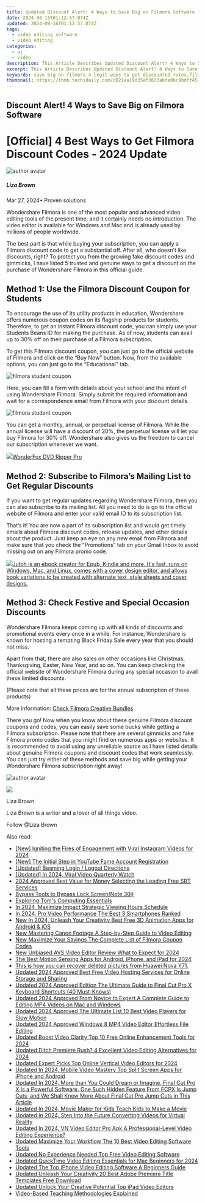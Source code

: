 ```yaml
---
title: Updated Discount Alert! 4 Ways to Save Big on Filmora Software for 2024
date: 2024-08-15T01:12:57.074Z
updated: 2024-08-16T01:12:57.074Z
tags: 
  - video editing software
  - video editing
categories: 
  - ai
  - video
description: This Article Describes Updated Discount Alert! 4 Ways to Save Big on Filmora Software for 2024
excerpt: This Article Describes Updated Discount Alert! 4 Ways to Save Big on Filmora Software for 2024
keywords: save big on filmora 4 legit ways to get discounted rates,filmora discount codes 2024 ultimate guide to saving big,filmora on a budget 4 proven ways to score discount codes,discount alert 4 ways to save big on filmora software,official 4 best ways to get filmora discount codes 2022 update,save big on filmora top coupon codes discounts and offers,ai animation filmora on a budget 4 proven ways to score discount codes
thumbnail: https://thmb.techidaily.com/d021ea19d35ef3673abfe0bc9bdff457eb34791e55514d7bc0ce5bafaca00aee.jpg
---
```


## Discount Alert! 4 Ways to Save Big on Filmora Software

# \[Official\] 4 Best Ways to Get Filmora Discount Codes - 2024 Update

![author avatar](https://lh5.googleusercontent.com/-AIMmjowaFs4/AAAAAAAAAAI/AAAAAAAAABc/Y5UmwDaI7HU/s250-c-k/photo.jpg)

##### Liza Brown

 Mar 27, 2024• Proven solutions

Wondershare Filmora is one of the most popular and advanced video editing tools of the present time, and it certainly needs no introduction. The video editor is available for Windows and Mac and is already used by millions of people worldwide.

The best part is that while buying your subscription, you can apply a Filmora discount code to get a substantial off. After all, who doesn’t like discounts, right? To protect you from the growing fake discount codes and gimmicks, I have listed 5 trusted and genuine ways to get a discount on the purchase of Wondershare Filmora in this official guide.

## Method 1: Use the Filmora Discount Coupon for Students

To encourage the use of its utility products in education, Wondershare offers numerous coupon codes on its flagship products for students. Therefore, to get an instant Filmora discount code, you can simply use your Students Beans ID for making the purchase. As of now, students can avail up to 30% off on their purchase of a Filmora subscription.

To get this Filmora discount coupon, you can just go to the official website of Filmora and click on the “Buy Now” button. Now, from the available options, you can just go to the “Educational” tab.

![filmora student coupon](https://images.wondershare.com/filmora/article-images/2021/filmora-student-coupon.jpg)

Here, you can fill a form with details about your school and the intent of using Wondershare Filmora. Simply submit the required information and wait for a correspondence email from Filmora with your discount details.

![filmora student coupon](https://images.wondershare.com/filmora/article-images/2021/filmora-educational-plan.jpg)

You can get a monthly, annual, or perpetual license of Filmora. While the annual license will have a discount of 20%, the perpetual license will let you buy Filmora for 30% off. Wondershare also gives us the freedom to cancel our subscription whenever we want.

<!-- affiliate ads begin -->
<a href="https://secure.2checkout.com/order/checkout.php?PRODS=3922934&QTY=1&AFFILIATE=108875&CART=1"><img src="https://secure.avangate.com/images/merchant/4b0a0290ad7df100b77e86839989a75e/products/ripperpro.png" border="0">WonderFox DVD Ripper Pro</a>
<!-- affiliate ads end -->
## Method 2: Subscribe to Filmora’s Mailing List to Get Regular Discounts

If you want to get regular updates regarding Wondershare Filmora, then you can also subscribe to its mailing list. All you need to do is go to the official website of Filmora and enter your valid email ID to its subscription list.

That’s it! You are now a part of its subscription list and would get timely emails about Filmora discount codes, release updates, and other details about the product. Just keep an eye on any new email from Filmora and make sure that you check the “Promotions” tab on your Gmail Inbox to avoid missing out on any Filmora promo code.

<!-- affiliate ads begin -->
<a href="https://secure.2checkout.com/order/checkout.php?PRODS=4694919&QTY=1&AFFILIATE=108875&CART=1"><img src="https://secure.avangate.com/images/merchant/bccefcc1b1eee9eca3ae4f5c1a281482/products/jutoh-logo-1200x1600.jpg" border="0">Jutoh is an ebook creator for Epub, Kindle and more. It's fast, runs on Windows, Mac, and Linux, comes with a cover design editor, and allows book variations to be created with alternate text, style sheets and cover designs. </a>
<!-- affiliate ads end -->
## Method 3: Check Festive and Special Occasion Discounts

Wondershare Filmora keeps coming up with all kinds of discounts and promotional events every once in a while. For instance, Wondershare is known for hosting a tempting Black Friday Sale every year that you should not miss.

Apart from that, there are also sales on other occasions like Christmas, Thanksgiving, Easter, New Year, and so on. You can keep checking the official website of Wondershare Filmora during any special occasion to avail these limited discounts.

(Please note that all these prices are for the annual subscription of these products)

More information: [Check Filmora Creative Bundles](https://tools.techidaily.com/wondershare/filmora/download/)

There you go! Now when you know about these genuine Filmora discount coupons and codes, you can easily save some bucks while getting a Filmora subscription. Please note that there are several gimmicks and fake Filmora promo codes that you might find on numerous apps or websites. It is recommended to avoid using any unreliable source as I have listed details about genuine Filmora coupons and discount codes that work seamlessly. You can just try either of these methods and save big while getting your Wondershare Filmora subscription right away!

![author avatar](https://lh5.googleusercontent.com/-AIMmjowaFs4/AAAAAAAAAAI/AAAAAAAAABc/Y5UmwDaI7HU/s250-c-k/photo.jpg)
<!-- affiliate ads begin -->
<a href="https://shop.incomedia.eu/order/checkout.php?PRODS=14095146&QTY=1&AFFILIATE=108875&CART=1"><img src="https://secure.2checkout.com/images/merchant/8b6cc3ee5ec407721ce3bf5ff4c0f56b/PRO_BUY_728x90-EN.jpg" border="0"></a>
<!-- affiliate ads end -->

Liza Brown

Liza Brown is a writer and a lover of all things video.

Follow @Liza Brown

<span class="atpl-alsoreadstyle">Also read:</span>
<div><ul>
<li><a href="https://instagram-video-files.techidaily.com/new-igniting-the-fires-of-engagement-with-viral-instagram-videos-for-2024/"><u>[New] Igniting the Fires of Engagement with Viral Instagram Videos for 2024</u></a></li>
<li><a href="https://facebook-record-videos.techidaily.com/new-the-initial-step-in-youtube-fame-account-registration/"><u>[New] The Initial Step in YouTube Fame  Account Registration</u></a></li>
<li><a href="https://fox-access.techidaily.com/updated-beaming-login-logout-directions/"><u>[Updated] Beaming Login / Logout Directions</u></a></li>
<li><a href="https://twitter-videos.techidaily.com/updated-in-2024-viral-video-quarterly-watch/"><u>[Updated] In 2024, Viral Video Quarterly Watch</u></a></li>
<li><a href="https://extra-hints.techidaily.com/2024-approved-best-value-for-money-selecting-the-leading-free-srt-services/"><u>2024 Approved  Best Value for Money  Selecting the Leading Free SRT Services</u></a></li>
<li><a href="https://phone-solutions.techidaily.com/bypass-tools-to-bypass-lock-screen-note-30i-by-drfone-android-unlock-android-unlock/"><u>Bypass Tools to Bypass Lock Screen(Note 30i)</u></a></li>
<li><a href="https://hardware-tips.techidaily.com/exploring-toms-computing-essentials/"><u>Exploring Tom's Computing Essentials</u></a></li>
<li><a href="https://youtube-stream.techidaily.com/in-2024-maximize-impact-strategic-viewing-hours-schedule/"><u>In 2024, Maximize Impact  Strategic Viewing Hours Schedule</u></a></li>
<li><a href="https://extra-skills.techidaily.com/in-2024-pro-video-performance-the-best-3-smartphones-ranked/"><u>In 2024, Pro Video Performance  The Best 3 Smartphones Ranked</u></a></li>
<li><a href="https://ai-video-tools.techidaily.com/new-in-2024-unleash-your-creativity-best-free-3d-animation-apps-for-android-and-ios/"><u>New In 2024, Unleash Your Creativity Best Free 3D Animation Apps for Android & iOS</u></a></li>
<li><a href="https://ai-video-tools.techidaily.com/new-mastering-canon-footage-a-step-by-step-guide-to-video-editing/"><u>New Mastering Canon Footage A Step-by-Step Guide to Video Editing</u></a></li>
<li><a href="https://ai-video-tools.techidaily.com/new-maximize-your-savings-the-complete-list-of-filmora-coupon-codes/"><u>New Maximize Your Savings The Complete List of Filmora Coupon Codes</u></a></li>
<li><a href="https://ai-video-tools.techidaily.com/new-unbiased-avs-video-editor-review-what-to-expect-for-2024/"><u>New Unbiased AVS Video Editor Review What to Expect for 2024</u></a></li>
<li><a href="https://ai-video-tools.techidaily.com/the-best-motion-sensing-apps-for-android-iphone-and-ipad-for-2024/"><u>The Best Motion Sensing Apps for Android, iPhone, and iPad for 2024</u></a></li>
<li><a href="https://techidaily.com/this-is-how-you-can-recover-deleted-pictures-from-huawei-nova-y71-by-fonelab-android-recover-pictures/"><u>This is how you can recover deleted pictures from Huawei Nova Y71.</u></a></li>
<li><a href="https://ai-video-tools.techidaily.com/updated-2024-approved-best-free-video-hosting-services-for-online-storage-and-sharing/"><u>Updated 2024 Approved Best Free Video Hosting Services for Online Storage and Sharing</u></a></li>
<li><a href="https://ai-video-tools.techidaily.com/updated-2024-approved-edition-the-ultimate-guide-to-final-cut-pro-x-keyboard-shortcuts-40-must-knows/"><u>Updated 2024 Approved Edition The Ultimate Guide to Final Cut Pro X Keyboard Shortcuts (40 Must-Knows)</u></a></li>
<li><a href="https://ai-video-tools.techidaily.com/updated-2024-approved-from-novice-to-expert-a-complete-guide-to-editing-mp4-videos-on-mac-and-windows/"><u>Updated 2024 Approved From Novice to Expert A Complete Guide to Editing MP4 Videos on Mac and Windows</u></a></li>
<li><a href="https://ai-video-tools.techidaily.com/updated-2024-approved-the-ultimate-list-10-best-video-players-for-slow-motion/"><u>Updated 2024 Approved The Ultimate List 10 Best Video Players for Slow Motion</u></a></li>
<li><a href="https://ai-video-tools.techidaily.com/updated-2024-approved-windows-8-mp4-video-editor-effortless-file-editing/"><u>Updated 2024 Approved Windows 8 MP4 Video Editor Effortless File Editing</u></a></li>
<li><a href="https://ai-video-tools.techidaily.com/updated-boost-video-clarity-top-10-free-online-enhancement-tools-for-2024/"><u>Updated Boost Video Clarity Top 10 Free Online Enhancement Tools for 2024</u></a></li>
<li><a href="https://ai-video-tools.techidaily.com/updated-ditch-premiere-rush-4-excellent-video-editing-alternatives-for-2024/"><u>Updated Ditch Premiere Rush? 4 Excellent Video Editing Alternatives for 2024</u></a></li>
<li><a href="https://ai-video-tools.techidaily.com/updated-expert-picks-top-online-vertical-video-editors-for-2024/"><u>Updated Expert Picks Top Online Vertical Video Editors for 2024</u></a></li>
<li><a href="https://ai-video-tools.techidaily.com/updated-in-2024-mobile-video-mastery-top-split-screen-apps-for-iphone-and-android/"><u>Updated In 2024, Mobile Video Mastery Top Split Screen Apps for iPhone and Android</u></a></li>
<li><a href="https://ai-video-tools.techidaily.com/updated-in-2024-more-than-you-could-dream-or-imagine-final-cut-pro-x-is-a-powerful-software-one-such-hidden-feature-from-fcpx-is-jump-cuts-and-we-shall-know/"><u>Updated In 2024, More than You Could Dream or Imagine, Final Cut Pro X Is a Powerful Software. One Such Hidden Feature From FCPX Is Jump Cuts, and We Shall Know More About Final Cut Pro Jump Cuts in This Article</u></a></li>
<li><a href="https://ai-video-tools.techidaily.com/updated-in-2024-movie-maker-for-kids-teach-kids-to-make-a-movie/"><u>Updated In 2024, Movie Maker for Kids Teach Kids to Make a Movie</u></a></li>
<li><a href="https://ai-video-tools.techidaily.com/updated-in-2024-step-into-the-future-converting-videos-for-virtual-reality/"><u>Updated In 2024, Step Into the Future Converting Videos for Virtual Reality</u></a></li>
<li><a href="https://ai-video-tools.techidaily.com/updated-in-2024-vn-video-editor-pro-apk-a-professional-level-video-editing-experience/"><u>Updated In 2024, VN Video Editor Pro Apk A Professional-Level Video Editing Experience?</u></a></li>
<li><a href="https://ai-video-tools.techidaily.com/updated-maximize-your-workflow-the-10-best-video-editing-software-tools/"><u>Updated Maximize Your Workflow The 10 Best Video Editing Software Tools</u></a></li>
<li><a href="https://ai-video-tools.techidaily.com/updated-no-experience-needed-top-free-video-editing-software/"><u>Updated No Experience Needed Top Free Video Editing Software</u></a></li>
<li><a href="https://ai-video-tools.techidaily.com/updated-quicktime-video-editing-essentials-for-mac-beginners-for-2024/"><u>Updated QuickTime Video Editing Essentials for Mac Beginners for 2024</u></a></li>
<li><a href="https://ai-video-tools.techidaily.com/updated-the-top-iphone-video-editing-software-a-beginners-guide/"><u>Updated The Top iPhone Video Editing Software A Beginners Guide</u></a></li>
<li><a href="https://ai-video-tools.techidaily.com/updated-unleash-your-creativity-20-best-adobe-premiere-title-templates-free-download/"><u>Updated Unleash Your Creativity 20 Best Adobe Premiere Title Templates Free Download</u></a></li>
<li><a href="https://ai-video-tools.techidaily.com/updated-unlock-your-creative-potential-top-ipad-video-editors/"><u>Updated Unlock Your Creative Potential Top iPad Video Editors</u></a></li>
<li><a href="https://extra-lessons.techidaily.com/video-based-teaching-methodologies-explained/"><u>Video-Based Teaching Methodologies Explained</u></a></li>
</ul></div>

<ins class="adsbygoogle"
      style="display:block"
      data-ad-client="ca-pub-7571918770474297"
      data-ad-slot="8358498916"
      data-ad-format="auto"
      data-full-width-responsive="true"></ins>